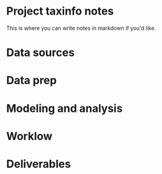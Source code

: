 # Project taxinfo notes

 
This is where you can write notes in markdown if you'd like.

# Data sources


# Data prep


# Modeling and analysis


# Worklow


# Deliverables
